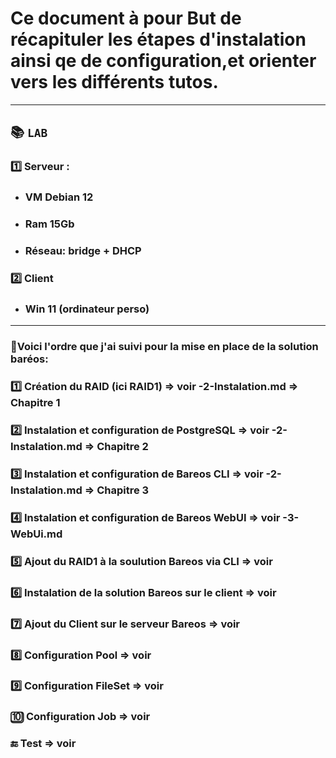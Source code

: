 # Ce document à pour But de récapituler les étapes d'instalation ainsi qe de configuration,et orienter vers les différents tutos.

---

## :books: `LAB`

### 1️⃣ Serveur : 
* ### VM Debian 12
* ### Ram 15Gb
* ###  Réseau: bridge + DHCP

### 2️⃣ Client
* ### Win 11 (ordinateur perso)

---

### 📘Voici l'ordre que j'ai suivi pour la mise en place de la solution baréos:

### 1️⃣ Création du RAID (ici RAID1) => voir -2-Instalation.md => Chapitre 1
### 2️⃣	Instalation et configuration de PostgreSQL => voir -2-Instalation.md => Chapitre 2
### 3️⃣ Instalation et configuration de Bareos CLI => voir -2-Instalation.md => Chapitre 3
### 4️⃣ 	Instalation et configuration de Bareos WebUI => voir -3-WebUi.md
### 5️⃣ Ajout du RAID1 à la soulution Bareos via CLI => voir
### 6️⃣ Instalation de la solution Bareos sur le client => voir
### 7️⃣ Ajout du Client sur le serveur Bareos => voir
### 8️⃣ Configuration Pool => voir
### 9️⃣ Configuration FileSet => voir
### 🔟 Configuration Job => voir
### 🔚 Test => voir


